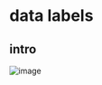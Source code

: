 # data labels
## intro
![image](https://github.com/user-attachments/assets/ef9ce9b9-2801-41df-8050-30cf5d47fbdd)

